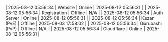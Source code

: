 | 2025-08-12 05:56:34 | Website | Online | 2025-08-12 05:56:31 |
| 2025-08-12 05:56:34 | Registration | Offline | N/A |
| 2025-08-12 05:56:34 | Auth Server | Online | 2025-08-12 05:56:31 |
| 2025-08-12 05:56:34 | Kezan (PvE) | Offline | 2025-08-03 17:58:02 |
| 2025-08-12 05:56:34 | Gurubashi (PvP) | Offline | N/A |
| 2025-08-12 05:56:34 | Cloudflare | Online | 2025-08-12 05:56:31 |
